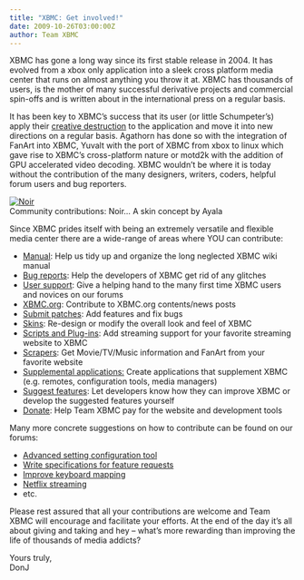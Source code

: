```yaml
---
title: "XBMC: Get involved!"
date: 2009-10-26T03:00:00Z
author: Team XBMC
---
```


XBMC has gone a long way since its first stable release in 2004. It has evolved from a xbox only application into a sleek cross platform media center that runs on almost anything you throw it at. XBMC has thousands of users, is the mother of many successful derivative projects and commercial spin-offs and is written about in the international press on a regular basis.

It has been key to XBMC’s success that its user (or little Schumpeter’s) apply their [creative destruction](https://en.wikipedia.org/wiki/Creative_destruction) to the application and move it into new directions on a regular basis. Agathorn has done so with the integration of FanArt into XBMC, Yuvalt with the port of XBMC from xbox to linux which gave rise to XBMC’s cross-platform nature or motd2k with the addition of GPU accelerated video decoding. XBMC wouldn’t be where it is today without the contribution of the many designers, writers, coders, helpful forum users and bug reporters.

[![Noir](/images/blog/Noir1.webp)](https://forum.kodi.tv/showthread.php?tid=60193)  
 Community contributions: Noir… A skin concept by Ayala

Since XBMC prides itself with being an extremely versatile and flexible media center there are a wide-range of areas where YOU can contribute:

- [Manual](https://kodi.wiki/view/XBMC_Online_Manual): Help us tidy up and organize the long neglected XBMC wiki manual
- [Bug reports](https://kodi.wiki/view/HOW-TO_Submit_a_Proper_Bug_Report): Help the developers of XBMC get rid of any glitches
- [User support](https://forum.kodi.tv/forumdisplay.php?fid=111): Give a helping hand to the many first time XBMC users and novices on our forums
- [XBMC.org](/contribute/suggest-a-story): Contribute to XBMC.org contents/news posts
- [Submit patches](http://trac.xbmc.org/newticket): Add features and fix bugs
- [Skins](/slideshow/skins): Re-design or modify the overall look and feel of XBMC
- [Scripts and Plug-ins](https://forum.kodi.tv/forumdisplay.php?fid=27): Add streaming support for your favorite streaming website to XBMC
- [Scrapers](https://forum.kodi.tv/forumdisplay.php?fid=60): Get Movie/TV/Music information and FanArt from your favorite website
- [Supplemental applications:](https://forum.kodi.tv/forumdisplay.php?fid=116) Create applications that supplement XBMC (e.g. remotes, configuration tools, media managers)
- [Suggest features](https://forum.kodi.tv/forumdisplay.php?fid=9): Let developers know how they can improve XBMC or develop the suggested features yourself
- [Donate](https://kodi.wiki/contribute/donate/): Help Team XBMC pay for the website and development tools

Many more concrete suggestions on how to contribute can be found on our forums:

- [Advanced setting configuration tool](https://forum.kodi.tv/showthread.php?pid=425971%23pid425971)
- [Write specifications for feature requests](https://forum.kodi.tv/showthread.php?pid=425966%23pid425966)
- [Improve keyboard mapping](https://forum.kodi.tv/showthread.php?tid=59420)
- [Netflix streaming](https://forum.kodi.tv/showthread.php?pid=391894%23pid391894)
- etc.

Please rest assured that all your contributions are welcome and Team XBMC will encourage and facilitate your efforts. At the end of the day it’s all about giving and taking and hey – what’s more rewarding than improving the life of thousands of media addicts?

Yours truly,  
 DonJ
